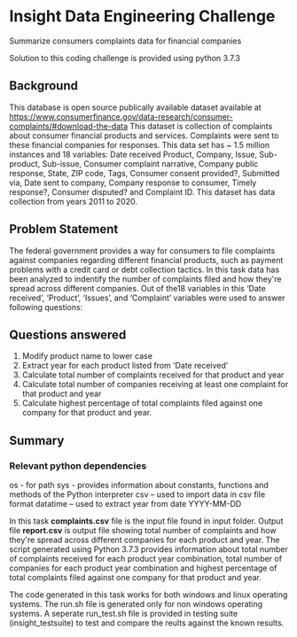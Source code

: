 # Insight Data Engineering Challenge
Summarize consumers complaints data for financial companies

Solution to this coding challenge is provided using python 3.7.3

## Background 
  This database is open source publically available dataset available at https://www.consumerfinance.gov/data-research/consumer-complaints/#download-the-data This dataset is collection of complaints about consumer financial products and services. Complaints were sent to these financial companies for responses. 
  This data set has ~ 1.5 million instances and 18 variables: Date received	Product, Company, Issue, Sub-product, Sub-issue, Consumer complaint narrative, Company public response, State, ZIP code, Tags, Consumer consent provided?, Submitted via, Date sent to company, Company response to consumer, Timely response?, Consumer disputed? and Complaint ID. This dataset has data collection from years 2011 to 2020. 
  
## Problem Statement
  The federal government provides a way for consumers to file complaints against companies regarding different financial products, such as payment problems with a credit card or debt collection tactics. In this task data has been analyzed to indentify the number of complaints filed and how they're spread across different companies. Out of the18 variables  in this ‘Date received’, ‘Product’, ‘Issues’, and ‘Complaint’ variables were used to answer following questions:
  
## Questions answered
1)	Modify product name to lower case 
2)	Extract year for each product listed from ‘Date received’
3)	Calculate total number of complaints received for that product and year
4)	Calculate total number of companies receiving at least one complaint for that product and year
5)	Calculate highest percentage of total complaints filed against one company for that product and year. 

## Summary
### Relevant python dependencies
os - for path 
sys - provides information about constants, functions and methods of the Python interpreter
csv – used to import data in csv file format
datatime – used to extract year from date YYYY-MM-DD 

  In this task **complaints.csv** file is the input file found in input folder. Output file **report.csv** is output file showing total number of complaints and how they're spread across different companies for each product and year. The script generated using Python 3.7.3 provides information about total number of complaints received for each product year combination, total number of companies for each product year combination and highest percentage of total complaints filed against one company for that product and year.
  
  The code generated in this task works for both windows and linux operating systems. The run.sh file is generated only for non windows operating systems. A seperate run_test.sh file is provided in testing suite (insight_testsuite) to test and compare the reults against the known results.

